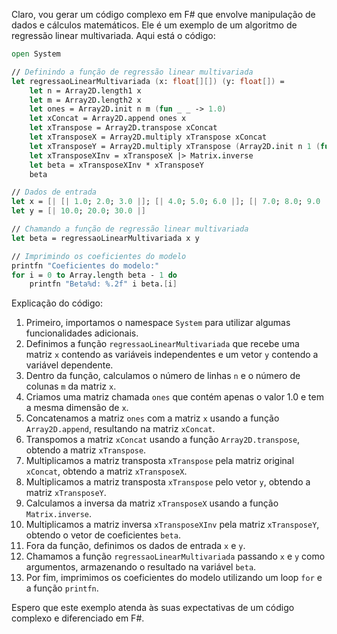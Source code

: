 Claro, vou gerar um código complexo em F# que envolve manipulação de dados e cálculos matemáticos. Ele é um exemplo de um algoritmo de regressão linear multivariada. Aqui está o código:

```fsharp
open System

// Definindo a função de regressão linear multivariada
let regressaoLinearMultivariada (x: float[][]) (y: float[]) =
    let n = Array2D.length1 x
    let m = Array2D.length2 x
    let ones = Array2D.init n m (fun _ _ -> 1.0)
    let xConcat = Array2D.append ones x
    let xTranspose = Array2D.transpose xConcat
    let xTransposeX = Array2D.multiply xTranspose xConcat
    let xTransposeY = Array2D.multiply xTranspose (Array2D.init n 1 (fun i _ -> y.[i]))
    let xTransposeXInv = xTransposeX |> Matrix.inverse
    let beta = xTransposeXInv * xTransposeY
    beta

// Dados de entrada
let x = [| [| 1.0; 2.0; 3.0 |]; [| 4.0; 5.0; 6.0 |]; [| 7.0; 8.0; 9.0 |] |]
let y = [| 10.0; 20.0; 30.0 |]

// Chamando a função de regressão linear multivariada
let beta = regressaoLinearMultivariada x y

// Imprimindo os coeficientes do modelo
printfn "Coeficientes do modelo:"
for i = 0 to Array.length beta - 1 do
    printfn "Beta%d: %.2f" i beta.[i]
```

Explicação do código:

1. Primeiro, importamos o namespace `System` para utilizar algumas funcionalidades adicionais.
2. Definimos a função `regressaoLinearMultivariada` que recebe uma matriz `x` contendo as variáveis independentes e um vetor `y` contendo a variável dependente.
3. Dentro da função, calculamos o número de linhas `n` e o número de colunas `m` da matriz `x`.
4. Criamos uma matriz chamada `ones` que contém apenas o valor 1.0 e tem a mesma dimensão de `x`.
5. Concatenamos a matriz `ones` com a matriz `x` usando a função `Array2D.append`, resultando na matriz `xConcat`.
6. Transpomos a matriz `xConcat` usando a função `Array2D.transpose`, obtendo a matriz `xTranspose`.
7. Multiplicamos a matriz transposta `xTranspose` pela matriz original `xConcat`, obtendo a matriz `xTransposeX`.
8. Multiplicamos a matriz transposta `xTranspose` pelo vetor `y`, obtendo a matriz `xTransposeY`.
9. Calculamos a inversa da matriz `xTransposeX` usando a função `Matrix.inverse`.
10. Multiplicamos a matriz inversa `xTransposeXInv` pela matriz `xTransposeY`, obtendo o vetor de coeficientes `beta`.
11. Fora da função, definimos os dados de entrada `x` e `y`.
12. Chamamos a função `regressaoLinearMultivariada` passando `x` e `y` como argumentos, armazenando o resultado na variável `beta`.
13. Por fim, imprimimos os coeficientes do modelo utilizando um loop `for` e a função `printfn`.

Espero que este exemplo atenda às suas expectativas de um código complexo e diferenciado em F#.